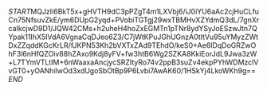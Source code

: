 $START$MQJzIi6BkT5x+gHVTH9dC3pPZgT4m1LXVbj6/iJ0iYU6aAc2cjHuCLfuCn75NfsuvZkE/ym6DUpG2yqd+PVobiTGTgj29wxTBMHvXZYdmQ3dL/7gnXrcaIkcjwD9D1/JQW42CMs+h2uheH4hoZxEGMTn1pTNr8ydYSyJoESzwJtn7QYpak11IhX5IVdA6VgnaCqDJeo6Z3/C7jWtKPuJGhUGnzA0tItVu95uYMyzZWtDxZZqddKGcKrLR/fJKPN53Kh2bVXTxZAd9TEhdO/keS0+Ae6IDqDoGRZwOhF3l6nHfQZOiv88hZAxo9Kdj8yFV+fw3htB6Wg2SZKA8KkiEorJdL9Jwa3zW+L7TYmVTLtIM+6nWaaxaAncjycSRZItyRo74v2ppB3suZv4ekpPYhWDMzclVvGT0+yOANhilwOd3xdUgoSbOtBp9P6Lvbi7AwAK60/1HSkYj4LkoWKh9g==$END$